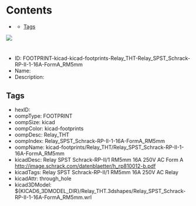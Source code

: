 



Contents
========

* [](#)
	* [Tags](#tags)
  
![][im]
# 

- ID: FOOTPRINT-kicad-kicad-footprints-Relay_THT-Relay_SPST_Schrack-RP-II-1-16A-FormA_RM5mm
- Name: 
- Description: 

## Tags

- hexID: 
- oompType: FOOTPRINT
- oompSize: kicad
- oompColor: kicad-footprints
- oompDesc: Relay_THT
- oompIndex: Relay_SPST_Schrack-RP-II-1-16A-FormA_RM5mm
- oompName: kicad-footprints/Relay_THT/Relay_SPST_Schrack-RP-II-1-16A-FormA_RM5mm
- kicadDesc: Relay SPST Schrack-RP-II/1 RM5mm 16A 250V AC Form A http://image.schrack.com/datenblaetter/h_rp810012-b.pdf
- kicadTags: Relay SPST Schrack-RP-II/1 RM5mm 16A 250V AC Relay
- kicadAttr: through_hole
- kicad3DModel: ${KICAD6_3DMODEL_DIR}/Relay_THT.3dshapes/Relay_SPST_Schrack-RP-II-1-16A-FormA_RM5mm.wrl



[im]: image.png
